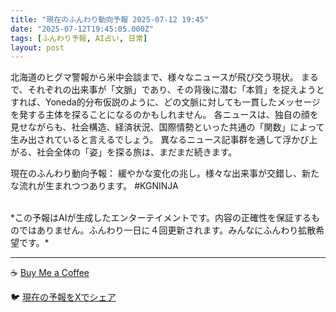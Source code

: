 ```yaml
---
title: "現在のふんわり動向予報 2025-07-12 19:45"
date: "2025-07-12T19:45:05.000Z"
tags: [ふんわり予報, AI占い, 日常]
layout: post
---
```


北海道のヒグマ警報から米中会談まで、様々なニュースが飛び交う現状。  まるで、それぞれの出来事が「文脈」であり、その背後に潜む「本質」を捉えようとすれば、Yoneda的分布仮説のように、どの文脈に対しても一貫したメッセージを発する主体を探ることになるのかもしれません。  各ニュースは、独自の顔を見せながらも、社会構造、経済状況、国際情勢といった共通の「関数」によって生み出されていると言えるでしょう。  異なるニュース記事群を通して浮かび上がる、社会全体の「姿」を探る旅は、まだまだ続きます。


現在のふんわり動向予報：
緩やかな変化の兆し。様々な出来事が交錯し、新たな流れが生まれつつあります。 #KGNINJA

<br>
*この予報はAIが生成したエンターテイメントです。内容の正確性を保証するものではありません。ふんわり一日に４回更新されます。みんなにふんわり拡散希望です。*

---
☕️ [Buy Me a Coffee](https://www.buymeacoffee.com/kgninja)

🐦 [現在の予報をXでシェア](https://twitter.com/intent/tweet?text=%E7%8F%BE%E5%9C%A8%E3%81%AE%E3%81%B5%E3%82%93%E3%82%8F%E3%82%8A%E4%BA%88%E5%A0%B1%3A%20%E3%80%8C%E5%8C%97%E6%B5%B7%E9%81%93%E3%81%AE%E3%83%92%E3%82%B0%E3%83%9E%E8%AD%A6%E5%A0%B1%E3%81%8B%E3%82%89%E7%B1%B3%E4%B8%AD%E4%BC%9A%E8%AB%87%E3%81%BE%E3%81%A7%E3%80%81%E6%A7%98%E3%80%85%E3%81%AA%E3%83%8B%E3%83%A5%E3%83%BC%E3%82%B9%E3%81%8C%E9%A3%9B%E3%81%B3%E4%BA%A4%E3%81%86%E7%8F%BE%E7%8A%B6%E3%80%82%E3%80%8D%23KGNINJA%20%E7%B6%9A%E3%81%8D%E3%81%AF%E3%83%96%E3%83%AD%E3%82%B0%E3%81%A7%EF%BC%81%F0%9F%91%87&url=https%3A%2F%2Fkg-ninja.github.io%2FFunwariyoso%2F)
